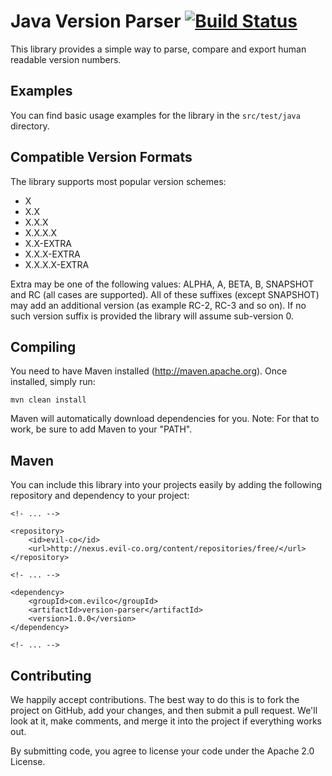 Java Version Parser [![Build Status](http://assets.evil-co.com/build/JVPL-MASTER.png)](http://www.evil-co.com/ci/browse/JVPL-MASTER)
===============
This library provides a simple way to parse, compare and export human readable version numbers.

Examples
--------

You can find basic usage examples for the library in the ```src/test/java``` directory.

Compatible Version Formats
--------------------------

The library supports most popular version schemes:
* X
* X.X
* X.X.X
* X.X.X.X
* X.X-EXTRA
* X.X.X-EXTRA
* X.X.X.X-EXTRA

Extra may be one of the following values: ALPHA, A, BETA, B, SNAPSHOT and RC (all cases are supported). All of these
suffixes (except SNAPSHOT) may add an additional version (as example RC-2, RC-3 and so on). If no such version suffix is
provided the library will assume sub-version 0.

Compiling
---------

You need to have Maven installed (http://maven.apache.org). Once installed,
simply run:

	mvn clean install

Maven will automatically download dependencies for you. Note: For that to work,
be sure to add Maven to your "PATH".

Maven
-----

You can include this library into your projects easily by adding the following repository and dependency
to your project:

	<!- ... -->

	<repository>
		<id>evil-co</id>
		<url>http://nexus.evil-co.org/content/repositories/free/</url>
	</repository>

	<!- ... -->

	<dependency>
		<groupId>com.evilco</groupId>
		<artifactId>version-parser</artifactId>
		<version>1.0.0</version>
	</dependency>

	<!- ... -->

Contributing
------------

We happily accept contributions. The best way to do this is to fork the project
on GitHub, add your changes, and then submit a pull request. We'll look at it,
make comments, and merge it into the project if everything works out.

By submitting code, you agree to license your code under the Apache 2.0 License.